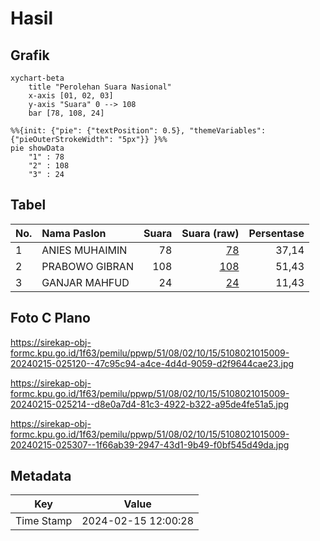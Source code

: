 # Hasil

## Grafik

```mermaid
xychart-beta
    title "Perolehan Suara Nasional"
    x-axis [01, 02, 03]
    y-axis "Suara" 0 --> 108
    bar [78, 108, 24]
```

```mermaid
%%{init: {"pie": {"textPosition": 0.5}, "themeVariables": {"pieOuterStrokeWidth": "5px"}} }%%
pie showData
    "1" : 78
    "2" : 108
    "3" : 24
```

## Tabel

| No. | Nama Paslon    | Suara | Suara (raw) | Persentase |
|:--- |:-------------- | -----:| -----------:| ----------:|
| 1   | ANIES MUHAIMIN | 78    | [78][p-1]   | 37,14      |
| 2   | PRABOWO GIBRAN | 108   | [108][p-2]  | 51,43      |
| 3   | GANJAR MAHFUD  | 24    | [24][p-3]   | 11,43      |


[p-1]: https://github.com/gigit-pemilu/pemilu-2024/blob/main/pilpres/hitung-suara/sub/51-bali/sub/08-buleleng/sub/02-seririt/sub/1015-seririt/sub/009-tps/sub/paslon-1.txt
[p-2]: https://github.com/gigit-pemilu/pemilu-2024/blob/main/pilpres/hitung-suara/sub/51-bali/sub/08-buleleng/sub/02-seririt/sub/1015-seririt/sub/009-tps/sub/paslon-2.txt
[p-3]: https://github.com/gigit-pemilu/pemilu-2024/blob/main/pilpres/hitung-suara/sub/51-bali/sub/08-buleleng/sub/02-seririt/sub/1015-seririt/sub/009-tps/sub/paslon-3.txt

## Foto C Plano

https://sirekap-obj-formc.kpu.go.id/1f63/pemilu/ppwp/51/08/02/10/15/5108021015009-20240215-025120--47c95c94-a4ce-4d4d-9059-d2f9644cae23.jpg

https://sirekap-obj-formc.kpu.go.id/1f63/pemilu/ppwp/51/08/02/10/15/5108021015009-20240215-025214--d8e0a7d4-81c3-4922-b322-a95de4fe51a5.jpg

https://sirekap-obj-formc.kpu.go.id/1f63/pemilu/ppwp/51/08/02/10/15/5108021015009-20240215-025307--1f66ab39-2947-43d1-9b49-f0bf545d49da.jpg


## Metadata

| Key        | Value               |
| ---------- | ------------------- |
| Time Stamp | 2024-02-15 12:00:28 |



